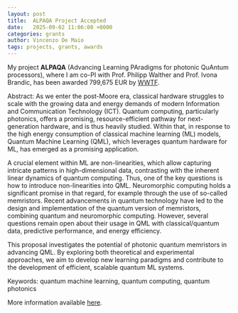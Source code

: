 ```yaml
---
layout: post
title:  ALPAQA Project Accepted
date:   2025-09-02 11:06:00 +0000
categories: grants
author: Vincenzo De Maio
tags: projects, grants, awards
---
```

My project **ALPAQA** (Advancing Learning PAradigms for photonic QuAntum processors), where I am co-PI with Prof. Philipp Walther and Prof. Ivona Brandic, has been awarded 799,675 EUR by [WWTF](https://www.wwtf.at).  

Abstract: As we enter the post-Moore era, classical hardware struggles to scale with the growing data and energy demands of modern Information and Communication Technology (ICT). Quantum computing, particularly photonics, offers a promising, resource-efficient pathway for next-generation hardware, and is thus heavily studied. Within that, in response to the high energy consumption of classical machine learning (ML) models, Quantum Machine Learning (QML), which leverages quantum hardware for ML, has emerged as a promising application.

A crucial element within ML are non-linearities, which allow capturing intricate patterns in high-dimensional data, contrasting with the inherent linear dynamics of quantum computing. Thus, one of the key questions is how to introduce non-linearities into QML. Neuromorphic computing holds a significant promise in that regard, for example through the use of so-called memristors. Recent advancements in quantum technology have led to the design and implementation of the quantum version of memristors, combining quantum and neuromorphic computing. However, several questions remain open about their usage in QML with classical/quantum data, predictive performance, and energy efficiency.

This proposal investigates the potential of photonic quantum memristors in advancing QML. By exploring both theoretical and experimental approaches, we aim to develop new learning paradigms and contribute to the development of efficient, scalable quantum ML systems.
 
Keywords: quantum machine learning, quantum computing, quantum photonics

More information available [here](https://wwtf.at/funding/programmes/ict/ICT25-062/). 

